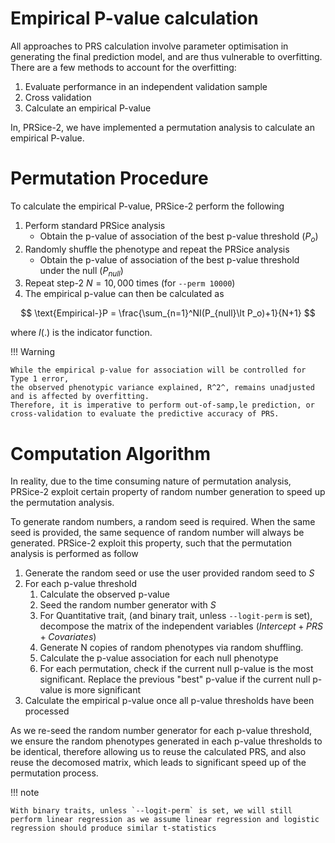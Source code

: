 # Empirical P-value calculation
All approaches to PRS calculation involve parameter optimisation in generating the final prediction model, and are thus vulnerable to overfitting.
There are a few methods to account for the overfitting:

1. Evaluate performance in an independent validation sample
2. Cross validation
3. Calculate an empirical P-value

In, PRSice-2, we have implemented a permutation analysis to calculate an empirical P-value. 

# Permutation Procedure
To calculate the empirical P-value, PRSice-2 perform the following

1. Perform standard PRSice analysis 
    - Obtain the p-value of association of the best p-value threshold ($P_o$)
2. Randomly shuffle the phenotype and repeat the PRSice analysis 
    - Obtain the p-value of association of the best p-value threshold under the null ($P_{null}$)
3. Repeat step-2 $N=10,000$ times (for `--perm 10000`)
4. The empirical p-value can then be calculated as

$$
\text{Empirical-}P = \frac{\sum_{n=1}^NI(P_{null}\lt P_o)+1}{N+1}
$$

where $I(.)$ is the indicator function. 

!!! Warning
    
    While the empirical p-value for association will be controlled for Type 1 error, 
    the observed phenotypic variance explained, R^2^, remains unadjusted and is affected by overfitting. 
    Therefore, it is imperative to perform out-of-samp,le prediction, or cross-validation to evaluate the predictive accuracy of PRS. 

# Computation Algorithm
In reality, due to the time consuming nature of permutation analysis, PRSice-2 exploit certain property of random number generation to speed up the permutation analysis. 

To generate random numbers, a random seed is required. When the same seed is provided, the same sequence of random number will always be generated. 
PRSice-2 exploit this property, such that the permutation analysis is performed as follow

1. Generate the random seed or use the user provided random seed to $S$
2. For each p-value threshold
    1. Calculate the observed p-value 
    2. Seed the random number generator with $S$
    3. For Quantitative trait, (and binary trait, unless `--logit-perm` is set), decompose the matrix of the independent variables ($Intercept+PRS+Covariates$)
    4. Generate N copies of random phenotypes via random shuffling. 
    5. Calculate the p-value association for each null phenotype
    6. For each permutation, check if the current null p-value is the most significant. Replace the previous "best" p-value if the current null p-value is more significant
3. Calculate the empirical p-value once all p-value thresholds have been processed

As we re-seed the random number generator for each p-value threshold, we ensure the random phenotypes generated in each p-value thresholds
to be identical, therefore allowing us to reuse the calculated PRS, and also reuse the decomosed matrix, which leads to significant speed 
up of the permutation process.

!!! note
    
    With binary traits, unless `--logit-perm` is set, we will still perform linear regression as we assume linear regression and logistic regression should produce similar t-statistics